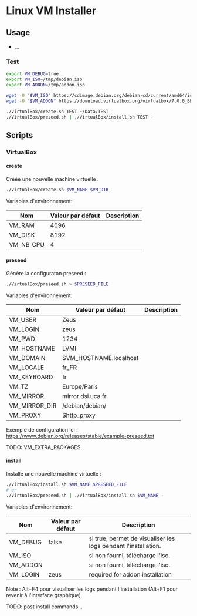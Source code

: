 # Linux VM Installer

## Usage

- ...

### Test

```bash
export VM_DEBUG=true
export VM_ISO=/tmp/debian.iso
export VM_ADDON=/tmp/addon.iso

wget -O "$VM_ISO" https://cdimage.debian.org/debian-cd/current/amd64/iso-dvd/debian-12.11.0-amd64-DVD-1.iso
wget -O "$VM_ADDON" https://download.virtualbox.org/virtualbox/7.0.0_BETA3/VBoxGuestAdditions_7.0.0_BETA3.iso

./VirtualBox/create.sh TEST ~/Data/TEST
./VirtualBox/preseed.sh | ./VirtualBox/install.sh TEST -
```

## Scripts

### VirtualBox

#### create

Créée une nouvelle machine virtuelle :
```bash
./VirtualBox/create.sh $VM_NAME $VM_DIR
```

Variables d'environnement:

|Nom|Valeur par défaut|Description|
|--|--|--|
|VM_RAM|4096||
|VM_DISK|8192||
|VM_NB_CPU|4||

#### preseed

Génère la configuraton preseed :
```bash
./VirtualBox/preseed.sh > $PRESEED_FILE
```

Variables d'environnement:

|Nom|Valeur par défaut|Description|
|--|--|--|
|VM_USER|Zeus||
|VM_LOGIN|zeus||
|VM_PWD|1234||
|VM_HOSTNAME|LVMI||
|VM_DOMAIN|$VM_HOSTNAME.localhost||
|VM_LOCALE|fr_FR||
|VM_KEYBOARD|fr||
|VM_TZ|Europe/Paris||
|VM_MIRROR|mirror.dsi.uca.fr||
|VM_MIRROR_DIR|/debian/debian/||
|VM_PROXY|$http_proxy||

Exemple de configuration ici : https://www.debian.org/releases/stable/example-preseed.txt

TODO: VM_EXTRA_PACKAGES.

#### install

Installe une nouvelle machine virtuelle :
```bash
./VirtualBox/install.sh $VM_NAME $PRESEED_FILE
# or
./VirtualBox/preseed.sh | ./VirtualBox/install.sh $VM_NAME -
```

Variables d'environnement:

|Nom|Valeur par défaut|Description|
|--|--|--|
|VM_DEBUG|false|si true, permet de visualiser les logs pendant l'installation.|
|VM_ISO||si non fourni, télécharge l'iso.|
|VM_ADDON||si non fourni, télécharge l'iso.|
|VM_LOGIN|zeus|required for addon installation|

Note : Alt+F4 pour visualiser les logs pendant l'installation (Alt+F1 pour revenir à l'interface graphique).

TODO: post install commands...